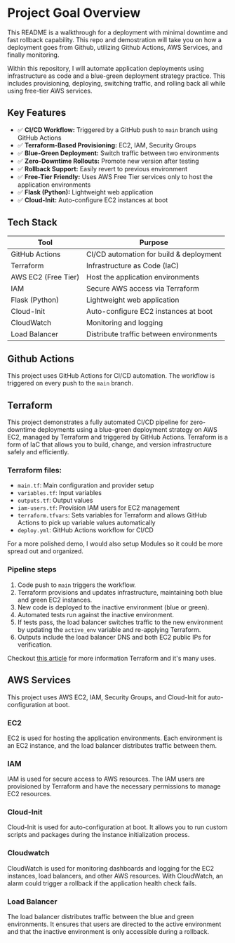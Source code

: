 # Project Goal Overview
This README is a walkthrough for a deployment with minimal downtime and fast rollback capability. This repo and demostration will take you on how a deployment goes from Github, utilizing Github Actions, AWS Services, and finally monitoring. 

Within this repository, I will automate application deployments using infrastructure as code and a blue-green deployment strategy practice. This includes provisioning, deploying, switching traffic, and rolling back all while using free-tier AWS services.

## Key Features
- ✅ **CI/CD Workflow:** Triggered by a GitHub push to `main` branch using GitHub Actions
- ✅ **Terraform-Based Provisioning:** EC2, IAM, Security Groups
- ✅ **Blue-Green Deployment:** Switch traffic between two environments
- ✅ **Zero-Downtime Rollouts:** Promote new version after testing
- ✅ **Rollback Support:** Easily revert to previous environment
- ✅ **Free-Tier Friendly:** Uses AWS Free Tier services only to host the application environments
- ✅ **Flask (Python):** Lightweight web application
- ✅ **Cloud-Init:** Auto-configure EC2 instances at boot

## Tech Stack
| Tool             | Purpose                                 |
|------------------|------------------------------------------|
| GitHub Actions   | CI/CD automation for build & deployment |
| Terraform        | Infrastructure as Code (IaC)            |
| AWS EC2 (Free Tier) | Host the application environments       |
| IAM              | Secure AWS access via Terraform         |
| Flask (Python)   | Lightweight web application              |
| Cloud-Init       | Auto-configure EC2 instances at boot    |
| CloudWatch       | Monitoring and logging                  |
| Load Balancer    | Distribute traffic between environments |

## Github Actions
This project uses GitHub Actions for CI/CD automation. The workflow is triggered on every push to the `main` branch.

## Terraform
This project demonstrates a fully automated CI/CD pipeline for zero-downtime deployments using a blue-green deployment strategy on AWS EC2, managed by Terraform and triggered by GitHub Actions. Terraform is a form of IaC that allows you to build, change, and version infrastructure safely and efficiently.

### Terraform files:
- `main.tf`: Main configuration and provider setup
- `variables.tf`: Input variables
- `outputs.tf`: Output values
- `iam-users.tf`: Provision IAM users for EC2 management
- `terraform.tfvars`: Sets variables for Terraform and allows GitHub Actions to pick up variable values automatically
- `deploy.yml`: GitHub Actions workflow for CI/CD

For a more polished demo, I would also setup Modules so it could be more spread out and organized.

### Pipeline steps
1. Code push to `main` triggers the workflow.
2. Terraform provisions and updates infrastructure, maintaining both blue and green EC2 instances.
3. New code is deployed to the inactive environment (blue or green).
4. Automated tests run against the inactive environment.
5. If tests pass, the load balancer switches traffic to the new environment by updating the `active_env` variable and re-applying Terraform.
6. Outputs include the load balancer DNS and both EC2 public IPs for verification.

Checkout [this article](https://www.terraform.io/intro/index.html) for more information Terraform and it's many uses.

## AWS Services
This project uses AWS EC2, IAM, Security Groups, and Cloud-Init for auto-configuration at boot.

### EC2
EC2 is used for hosting the application environments. Each environment is an EC2 instance, and the load balancer distributes traffic between them.

### IAM
IAM is used for secure access to AWS resources. The IAM users are provisioned by Terraform and have the necessary permissions to manage EC2 resources.

### Cloud-Init
Cloud-Init is used for auto-configuration at boot. It allows you to run custom scripts and packages during the instance initialization process. 

### Cloudwatch
CloudWatch is used for monitoring dashboards and logging for the EC2 instances, load balancers, and other AWS resources. With CloudWatch, an alarm could trigger a rollback if the application health check fails.

### Load Balancer
The load balancer distributes traffic between the blue and green environments. It ensures that users are directed to the active environment and that the inactive environment is only accessible during a rollback.